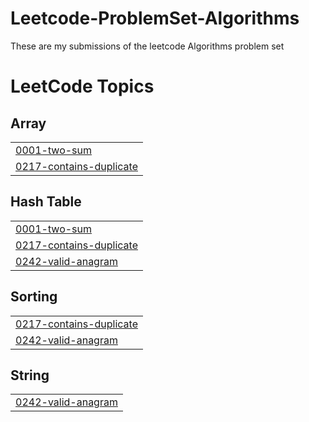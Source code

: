 # Leetcode-ProblemSet-Algorithms
These are my submissions of the leetcode Algorithms problem set

<!---LeetCode Topics Start-->
# LeetCode Topics
## Array
|  |
| ------- |
| [0001-two-sum](https://github.com/rutukansara/Leetcode-Problems/tree/master/0001-two-sum) |
| [0217-contains-duplicate](https://github.com/rutukansara/Leetcode-Problems/tree/master/0217-contains-duplicate) |
## Hash Table
|  |
| ------- |
| [0001-two-sum](https://github.com/rutukansara/Leetcode-Problems/tree/master/0001-two-sum) |
| [0217-contains-duplicate](https://github.com/rutukansara/Leetcode-Problems/tree/master/0217-contains-duplicate) |
| [0242-valid-anagram](https://github.com/rutukansara/Leetcode-Problems/tree/master/0242-valid-anagram) |
## Sorting
|  |
| ------- |
| [0217-contains-duplicate](https://github.com/rutukansara/Leetcode-Problems/tree/master/0217-contains-duplicate) |
| [0242-valid-anagram](https://github.com/rutukansara/Leetcode-Problems/tree/master/0242-valid-anagram) |
## String
|  |
| ------- |
| [0242-valid-anagram](https://github.com/rutukansara/Leetcode-Problems/tree/master/0242-valid-anagram) |
<!---LeetCode Topics End-->